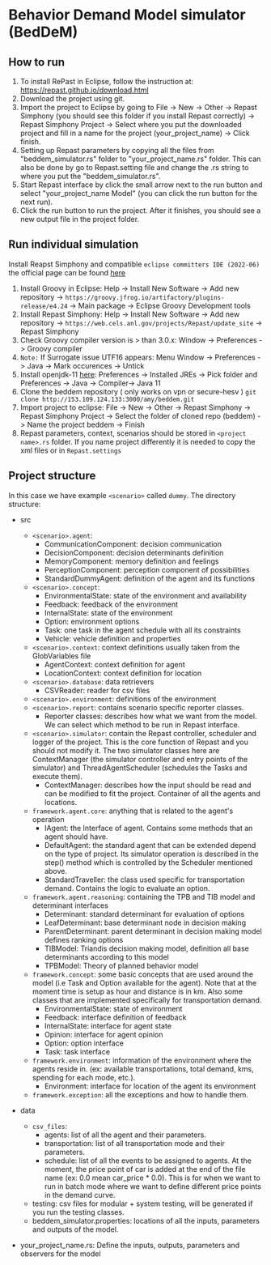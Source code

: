 # Behavior Demand Model simulator (BedDeM)

## How to run
1. To install RePast in Eclipse, follow the instruction at: https://repast.github.io/download.html
2. Download the project using git.
3. Import the project to Eclipse by going to File -> New -> Other -> Repast Simphony (you should see this folder if you install Repast correctly) -> Repast Simphony Project -> Select where you put the downloaded project and fill in a name for the project (your_project_name) -> Click finish.
4. Setting up Repast parameters by copying all the files from "beddem_simulator.rs" folder to "your_project_name.rs" folder. This can also be done by go to Repast.setting file and change the .rs string to where you put the "beddem_simulator.rs".
5. Start Repast interface by click the small arrow next to the run button and select "your_project_name Model" (you can click the run button for the next run).
6. Click the run button to run the project. After it finishes, you should see a new output file in the project folder.

## Run individual simulation
Install Reapst Simphony and compatible `eclipse committers IDE (2022-06)` the official page can be found [here](https://repast.github.io/download.html)

1. Install Groovy in Eclipse: Help -> Install New Software -> Add new repository ->  `https://groovy.jfrog.io/artifactory/plugins-release/e4.24` -> Main package -> Eclipse Groovy Development tools
2. Install Repast Simphony: Help -> Install New Software -> Add new repository -> `https://web.cels.anl.gov/projects/Repast/update_site` -> Repast Simphony
3. Check Groovy compiler version is > than 3.0.x: Window -> Preferences -> Groovy compiler
4. `Note:` If Surrogate issue UTF16 appears: Menu Window -> Preferences -> Java -> Mark occurences -> Untick
5. Install openjdk-11 [here](https://jdk.java.net/archive/): Preferences -> Installed JREs -> Pick folder and Preferences -> Java -> Compiler-> Java 11
6. Clone the beddem repository ( only works on vpn or secure-hesv ) `git clone http://153.109.124.133:3000/amy/beddem.git`
7. Import project to eclipse: File -> New -> Other -> Repast Simphony -> Repast Simphony Project -> Select the folder of cloned repo (beddem) -> Name the project beddem -> Finish
8. Repast parameters, context, scenarios should be stored in `<project name>.rs` folder. If you name project differently it is needed to copy the xml files or in `Repast.settings`
 

## Project structure
In this case we have example `<scenario>` called `dummy`. The directory structure:
* src
	- `<scenario>.agent`:
	   + CommunicationComponent: decision communication
	   + DecisionComponent: decision determinants definition
	   + MemoryComponent: memory definition and feelings
	   + PerceptionComponent: perception component of possibilities
	   + StandardDummyAgent: definition of the agent and its functions
	- `<scenario>.concept`:
	   + EnvironmentalState: state of the environment and availability
	   + Feedback: feedback of the environment
	   + InternalState: state of the environment
	   + Option: environment options
	   + Task: one task in the agent schedule with all its constraints
	   + Vehicle: vehicle definition and properties
	- `<scenario>.context`: context definitions usually taken from the GlobVariables file
	   + AgentContext: context definition for agent
	   + LocationContext: context definition for location
	- `<scenario>.database`: data retrievers
	   + CSVReader: reader for csv files
	- `<scenario>.environment`: definitions of the environment
	- `<scenario>.report`: contains scenario specific reporter classes.
		+ Reporter classes: describes how what we want from the model. We can select which method to be run in Repast interface.
	- `<scenario>.simulator`: contain the Repast controller, scheduler and logger of the project. This is the core function of Repast and you should not modify it. The two simulator classes here are ContextManager (the simulator controller and entry points of the simulator) and ThreadAgentScheduler (schedules the Tasks and execute them).
		+ ContextManager: describes how the input should be read and can be modified to fit the project. Container of all the agents and locations.
	- `framework.agent.core`: anything that is related to the agent's operation
		+ IAgent: the Interface of agent. Contains some methods that an agent should have. 
		+ DefaultAgent: the standard agent that can be extended depend on the type of project. Its simulator operation is described in the step() method which is controlled by the Scheduler mentioned above.
		+ StandardTraveller: the class used specific for transportation demand. Contains the logic to evaluate an option. 
	- `framework.agent.reasoning`: containing the TPB and TIB model and determinant interfaces
		+ Determinant: standard determinant for evaluation of options
		+ LeafDeterminant: base determinant node in decision making 
		+ ParentDeterminant: parent determinant in decision making model defines ranking options
		+ TIBModel: Triandis decision making model, definition all base determinants according to this model
		+ TPBModel: Theory of planned behavior model
	- `framework.concept`: some basic concepts that are used around the model (i.e Task and Option available for the agent). Note that at the moment time is setup as hour and distance is in km. Also some classes that are implemented specifically for transportation demand.
	    + EnvironmentalState: state of environment
	    + Feedback: interface definition of feedback
	    + InternalState: interface for agent state 
	    + Opinion: interface for agent opinion
	    + Option: option interface
	    + Task: task interface
	- `framework.environment`: information of the environment where the agents reside in. (ex: available transportations, total demand, kms, spending for each mode, etc.).
	    + Environment: interface for location of the agent its environment
	- `framework.exception`: all the exceptions and how to handle them.
	
* data
	- `csv_files`:
		+ agents: list of all the agent and their parameters.
		+ transportation: list of all transportation mode and their parameters.
		+ schedule: list of all the events to be assigned to agents. At the moment, the price point of car is added at the end of the file name (ex: 0.0 mean car_price * 0.0). This is for when we want to run in batch mode where we want to define different price points in the demand curve.
	- testing: csv files for modular + system testing, will be generated if you run the testing classes.
	- beddem_simulator.properties: locations of all the inputs, parameters and outputs of the model.
* your_project_name.rs: Define the inputs, outputs, parameters and observers for the model 
